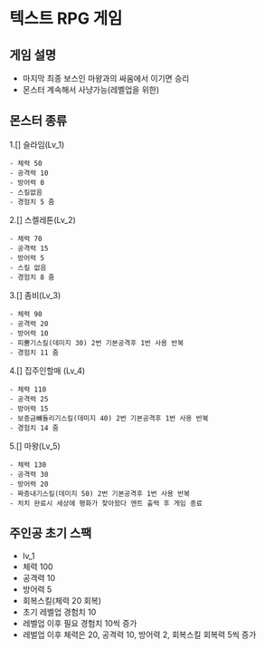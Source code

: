 # 텍스트 RPG 게임

## 게임 설명

- 마지막 최종 보스인 마왕과의 싸움에서 이기면 승리
- 몬스터 계속해서 사냥가능(레벨업을 위한)

## 몬스터 종류

1.[] 슬라임(Lv_1)

    - 체력 50
    - 공격력 10
    - 방어력 0
    - 스킬없음
    - 경험치 5 줌

2.[] 스켈레톤(Lv_2)

    - 체력 70
    - 공격력 15
    - 방어력 5
    - 스킬 없음
    - 경험치 8 줌

3.[] 좀비(Lv_3)

    - 체력 90
    - 공격력 20
    - 방어력 10
    - 피뿜기스킬(데미지 30) 2번 기본공격후 1번 사용 반복
    - 경험치 11 줌

4.[] 집주인할매 (Lv_4)

    - 체력 110
    - 공격력 25
    - 방어력 15
    - 보증금뺴돌리기스킬(데미지 40) 2번 기본공격후 1번 사용 반복
    - 경험치 14 줌

5.[] 마왕(Lv_5)

    - 체력 130
    - 공격력 30
    - 방어력 20
    - 짜증내기스킬(데미지 50) 2번 기본공격후 1번 사용 반복
    - 처치 완료시 세상에 평화가 찾아왔다 멘트 출력 후 게임 종료

## 주인공 초기 스팩

- lv_1
- 체력 100
- 공격력 10
- 방어력 5
- 회복스킬(체력 20 회복)
- 초기 레벨업 경험치 10
- 레벨업 이후 필요 경험치 10씩 증가
- 레벌업 이후 체력은 20, 공격력 10, 방어력 2, 회복스킬 회복력 5씩 증가
